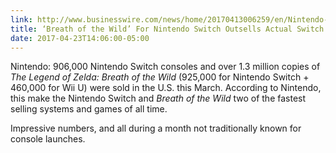 ```yaml
---
link: http://www.businesswire.com/news/home/20170413006259/en/Nintendo-Switch-Fastest-Selling-Video-Game-System-Nintendo
title: ‘Breath of the Wild’ For Nintendo Switch Outsells Actual Switch Consoles  
date: 2017-04-23T14:06:00-05:00
---
```


Nintendo: 906,000 Nintendo Switch consoles and over 1.3 million copies of _The Legend of Zelda: Breath of the Wild_ (925,000 for Nintendo Switch + 460,000 for Wii U) were sold in the U.S. this March. According to Nintendo, this make the Nintendo Switch and _Breath of the Wild_ two of the fastest selling systems and games of all time. 

Impressive numbers, and all during a month not traditionally known for console launches. 